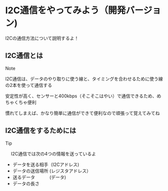 # I2C通信をやってみよう（開発バージョン)

I2Cの通信方法について説明するよ！

## I2C通信とは

> [!NOTE] 
>
> I2C通信は、データのやり取りに使う線と、タイミングを合わせるために使う線の2本を使って通信する
> 
> 安定性が高く、センサーと400kbps（そこそこはやい）で通信できるため、めちゃくちゃ便利
>
> 慣れてしまえば、かなり簡単に通信ができて便利なので頑張って覚えてみてね

## I2C通信をするためには

> [!TIP]
>　
> I2C通信では次の4つの情報を送っているよ
>
> - データを送る相手（I2Cアドレス)
> - データの送信場所 (レジスタアドレス）
> - 送るデータ　　　 (データ)
> - データの長さ

